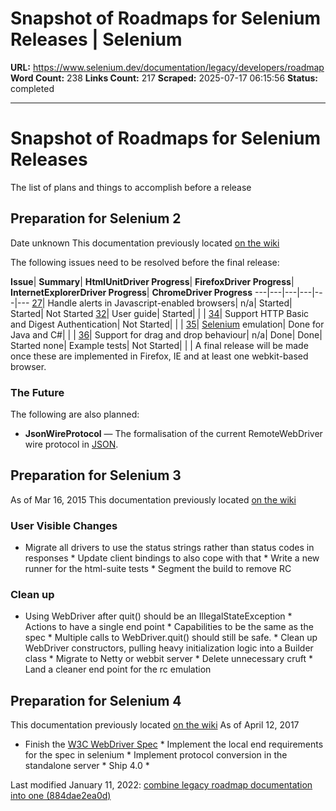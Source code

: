 # Snapshot of Roadmaps for Selenium Releases | Selenium

**URL:** https://www.selenium.dev/documentation/legacy/developers/roadmap
**Word Count:** 238
**Links Count:** 217
**Scraped:** 2025-07-17 06:15:56
**Status:** completed

---

# Snapshot of Roadmaps for Selenium Releases

The list of plans and things to accomplish before a release

## Preparation for Selenium 2

Date unknown This documentation previously located [on the wiki](https://github.com/SeleniumHQ/selenium/wiki/RoadMap/eef12bca5fdc865449ad2d1735ee08e40ba0bd2b)

The following issues need to be resolved before the final release:

**Issue**| **Summary**| **HtmlUnitDriver Progress**| **FirefoxDriver Progress**| **InternetExplorerDriver Progress**| **ChromeDriver Progress**   ---|---|---|---|---|---   [27](http://code.google.com/p/webdriver/issues/detail?id=27)| Handle alerts in Javascript-enabled browsers| n/a| Started| Started| Not Started   [32](http://code.google.com/p/webdriver/issues/detail?id=32)| User guide| Started| | |    [34](http://code.google.com/p/webdriver/issues/detail?id=34)| Support HTTP Basic and Digest Authentication| Not Started| | |    [35](http://code.google.com/p/webdriver/issues/detail?id=35)| [Selenium](http://www.openqa.org/selenium-rc) emulation| Done for Java and C\#| | |    [36](http://code.google.com/p/webdriver/issues/detail?id=36)| Support for drag and drop behaviour| n/a| Done| Done| Started   none| Example tests| Not Started| | |       A final release will be made once these are implemented in Firefox, IE and at least one webkit-based browser.

### The Future

The following are also planned:

  * **JsonWireProtocol** — The formalisation of the current RemoteWebDriver wire protocol in [JSON](http://www.json.org/).

## Preparation for Selenium 3

As of Mar 16, 2015 This documentation previously located [on the wiki](https://github.com/SeleniumHQ/selenium/wiki/Shipping-Selenium-3)

### User Visible Changes

  * Migrate all drivers to use the status strings rather than status codes in responses   * Update client bindings to also cope with that   * Write a new runner for the html-suite tests   * Segment the build to remove RC

### Clean up

  * Using WebDriver after quit\(\) should be an IllegalStateException   * Actions to have a single end point   * Capabilities to be the same as the spec   * Multiple calls to WebDriver.quit\(\) should still be safe.   * Clean up WebDriver constructors, pulling heavy initialization logic into a Builder class   * Migrate to Netty or webbit server   * Delete unnecessary cruft   * Land a cleaner end point for the rc emulation

## Preparation for Selenium 4

This documentation previously located [on the wiki](https://github.com/SeleniumHQ/selenium/wiki/RoadMap) As of April 12, 2017

  * Finish the [W3C WebDriver Spec](https://w3c.github.io/webdriver/webdriver-spec.html)   * Implement the local end requirements for the spec in selenium   * Implement protocol conversion in the standalone server   * Ship 4.0   * 

Last modified January 11, 2022: [combine legacy roadmap documentation into one \(884dae2ea0d\)](https://github.com/SeleniumHQ/seleniumhq.github.io/commit/884dae2ea0d31928e343a789bc353350fac9c70e)